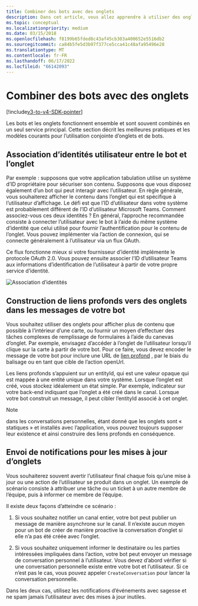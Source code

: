 ```yaml
---
title: Combiner des bots avec des onglets
description: Dans cet article, vous allez apprendre à utiliser des onglets et des bots ensemble, en construisant des liens profonds vers des onglets dans les messages de votre bot et le développement d’onglets de bots Teams
ms.topic: conceptual
ms.localizationpriority: medium
ms.date: 03/15/2018
ms.openlocfilehash: f8199b65fded8c43af45cb303a400652e5516db2
ms.sourcegitcommit: ca84b5fe5d3b97f377ce5cca41c48afa95496e28
ms.translationtype: MT
ms.contentlocale: fr-FR
ms.lasthandoff: 06/17/2022
ms.locfileid: "66142093"
---
```

# <a name="combine-bots-with-tabs"></a>Combiner des bots avec des onglets

[!include[v3-to-v4-SDK-pointer](~/includes/v3-to-v4-pointer-bots.md)]

Les bots et les onglets fonctionnent ensemble et sont souvent combinés en un seul service principal. Cette section décrit les meilleures pratiques et les modèles courants pour l’utilisation conjointe d’onglets et de bots.

## <a name="associating-user-identities-across-bot-and-tab"></a>Association d’identités utilisateur entre le bot et l’onglet

Par exemple : supposons que votre application tabulation utilise un système d’ID propriétaire pour sécuriser son contenu. Supposons que vous disposez également d’un bot qui peut interagir avec l’utilisateur. En règle générale, vous souhaiterez afficher le contenu dans l’onglet qui est spécifique à l’utilisateur d’affichage. Le défi est que l’ID d’utilisateur dans votre système est probablement différent de l’ID d’utilisateur Microsoft Teams. Comment associez-vous ces deux identités ?
En général, l’approche recommandée consiste à connecter l’utilisateur avec le bot à l’aide du même système d’identité que celui utilisé pour fournir l’authentification pour le contenu de l’onglet. Vous pouvez implémenter via l’action de connexion, qui se connecte généralement à l’utilisateur via un flux OAuth.

Ce flux fonctionne mieux si votre fournisseur d’identité implémente le protocole OAuth 2.0. Vous pouvez ensuite associer l’ID d’utilisateur Teams aux informations d’identification de l’utilisateur à partir de votre propre service d’identité.

   ![Association d’identités](~/assets/images/bots/associating_contexts.png)

## <a name="constructing-deep-links-to-tabs-in-messages-from-your-bot"></a>Construction de liens profonds vers des onglets dans les messages de votre bot

Vous souhaitez utiliser des onglets pour afficher plus de contenu que possible à l’intérieur d’une carte, ou fournir un moyen d’effectuer des tâches complexes de remplissage de formulaires à l’aide du canevas d’onglet. Par exemple, envisagez d’accéder à l’onglet de l’utilisateur lorsqu’il clique sur la carte à partir de votre bot. Pour ce faire, vous devez encoder le message de votre bot pour inclure une URL de [lien profond](~/concepts/build-and-test/deep-links.md) , par le biais du balisage ou en tant que cible de l’action openUrl.

Les liens profonds s’appuient sur un entityId, qui est une valeur opaque qui est mappée à une entité unique dans votre système. Lorsque l’onglet est créé, vous stockez idéalement un état simple. Par exemple, indicateur sur votre back-end indiquant que l’onglet a été créé dans le canal. Lorsque votre bot construit un message, il peut cibler l’entityId associé à cet onglet.

> [!NOTE]
> dans les conversations personnelles, étant donné que les onglets sont « statiques » et installés avec l’application, vous pouvez toujours supposer leur existence et ainsi construire des liens profonds en conséquence.

## <a name="sending-notifications-for-tab-updates"></a>Envoi de notifications pour les mises à jour d’onglets

Vous souhaiterez souvent avertir l’utilisateur final chaque fois qu’une mise à jour ou une action de l’utilisateur se produit dans un onglet. Un exemple de scénario consiste à attribuer une tâche ou un ticket à un autre membre de l’équipe, puis à informer ce membre de l’équipe.

Il existe deux façons d’atteindre ce scénario :

1. Si vous souhaitez notifier un canal entier, votre bot peut publier un message de manière asynchrone sur le canal. Il n’existe aucun moyen pour un bot de créer de manière proactive la conversation d’onglet si elle n’a pas été créée avec l’onglet.

2. Si vous souhaitez uniquement informer le destinataire ou les parties intéressées impliquées dans l’action, votre bot peut envoyer un message de conversation personnel à l’utilisateur. Vous devez d’abord vérifier si une conversation personnelle existe entre votre bot et l’utilisateur. Si ce n’est pas le cas, vous pouvez appeler `CreateConversation` pour lancer la conversation personnelle.

Dans les deux cas, utilisez les notifications d’événements avec sagesse et ne spam jamais l’utilisateur avec des mises à jour inutiles.
